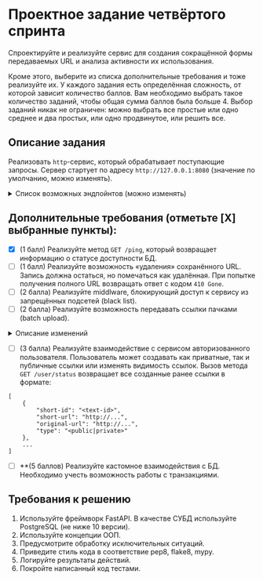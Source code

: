 # Проектное задание четвёртого спринта

Спроектируйте и реализуйте сервис для создания сокращённой формы передаваемых URL и анализа активности их использования.

Кроме этого, выберите из списка дополнительные требования и тоже реализуйте их. У каждого задания есть определённая сложность, от которой зависит количество баллов. Вам необходимо выбрать такое количество заданий, чтобы общая сумма баллов была больше 4. Выбор заданий никак не ограничен: можно выбрать все простые или одно среднее и два простых, или одно продвинутое, или решить все.

## Описание задания

Реализовать `http`-сервис, который обрабатывает поступающие запросы. Сервер стартует по адресу `http://127.0.0.1:8080` (значение по умолчанию, можно изменять).

<details>
<summary> Список возможных эндпойнтов (можно изменять) </summary>

1. Получить сокращённый вариант переданного URL.

```python
POST /
```

Метод принимает в теле запроса строку URL для сокращения и возвращает ответ с кодом `201`.

2. Вернуть оригинальный URL.

```python
GET /<shorten-url-id>
```

Метод принимает в качестве параметра идентификатор сокращённого URL и возвращает ответ с кодом `307` и оригинальным URL в заголовке `Location`.

3. Вернуть статус использования URL.

```python
GET /<shorten-url-id>/status?[full-info]&[max-result=10]&[offset=0]
```

Метод принимает в качестве параметра идентификатор сокращённого URL и возвращает информацию о количестве переходов, совершенных по ссылке.

В ответе может содержаться как общее количество совершенных переходов, так и дополнительная детализированная информация о каждом переходе (наличие **query**-параметра **full-info** и параметров пагинации):
- дата и время перехода/использования ссылки;
- информация о клиенте, выполнившем запрос;

</details>


## Дополнительные требования (отметьте [X] выбранные пункты):

- [X] (1 балл) Реализуйте метод `GET /ping`, который возвращает информацию о статусе доступности БД.
- [ ] (1 балл) Реализуйте возможность «удаления» сохранённого URL. Запись должна остаться, но помечаться как удалённая. При попытке получения полного URL возвращать ответ с кодом `410 Gone`.
- [ ] (2 балла) Реализуйте middlware, блокирующий доступ к сервису из запрещённых подсетей (black list).
- [ ] (2 балла) Реализуйте возможность передавать ссылки пачками (batch upload).

<details>
<summary> Описание изменений </summary>

- Метод `POST /shorten` принимает в теле запроса список URL в формате:

```python
[
    {
        "original-url": "<URL-for-shorten>"
    },
    ...
]

```
... и возвращает данные в следующем формате:

```python
[
    {
        "short-id": "<shoten-id>",
        "short-url": "http://...",
    },
    ...
]
```
</details>


- [ ] (3 балла) Реализуйте взаимодействие с сервисом авторизованного пользователя. Пользователь может создавать как приватные, так и публичные ссылки или изменять видимость ссылок. Вызов метода `GET /user/status` возвращает все созданные ранее ссылки в формате:

```
[
    {
        "short-id": "<text-id>",
        "short-url": "http://...",
        "original-url": "http://...",
        "type": "<public|private>"
    },
    ...
]
```

- [ ] **(5 баллов) Реализуйте кастомное взаимодействия с БД. Необходимо учесть возможность работы с транзакциями.


## Требования к решению

1. Используйте фреймворк FastAPI. В качестве СУБД используйте PostgreSQL (не ниже 10 версии).
2. Используйте концепции ООП.
3. Предусмотрите обработку исключительных ситуаций.
4. Приведите стиль кода в соответствие pep8, flake8, mypy.
5. Логируйте результаты действий.
6. Покройте написанный код тестами.
